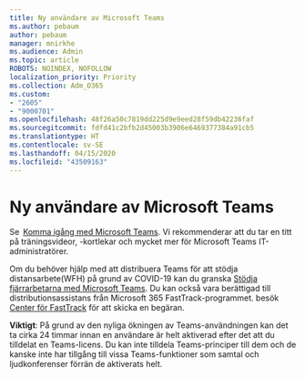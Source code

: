 ```yaml
---
title: Ny användare av Microsoft Teams
ms.author: pebaum
author: pebaum
manager: mnirkhe
ms.audience: Admin
ms.topic: article
ROBOTS: NOINDEX, NOFOLLOW
localization_priority: Priority
ms.collection: Adm_O365
ms.custom:
- "2605"
- "9000701"
ms.openlocfilehash: 48f26a50c7819dd225d9e9eed28f59db42236faf
ms.sourcegitcommit: fdfd41c2bfb2d45003b3906e6469377384a91cb5
ms.translationtype: HT
ms.contentlocale: sv-SE
ms.lasthandoff: 04/15/2020
ms.locfileid: "43509163"
---
```

# <a name="new-to-microsoft-teams"></a>Ny användare av Microsoft Teams

Se  [Komma igång med Microsoft Teams](https://docs.microsoft.com/microsoftteams/get-started-with-teams-quick-start). Vi rekommenderar att du tar en titt på träningsvideor, -kortlekar och mycket mer för Microsoft Teams IT-administratörer.

Om du behöver hjälp med att distribuera Teams för att stödja distansarbete(WFH) på grund av COVID-19 kan du granska [Stödja fjärrarbetarna med Microsoft Teams](https://docs.microsoft.com/microsoftteams/support-remote-work-with-teams). Du kan också vara berättigad till distributionsassistans från Microsoft 365 FastTrack-programmet. besök [Center för FastTrack](https://www.microsoft.com/fasttrack) för att skicka en begäran.

**Viktigt**: På grund av den nyliga ökningen av Teams-användningen kan det ta cirka 24 timmar innan en användare är helt aktiverad efter det att du tilldelat en Teams-licens. Du kan inte tilldela Teams-principer till dem och de kanske inte har tillgång till vissa Teams-funktioner som samtal och ljudkonferenser förrän de aktiverats helt.
